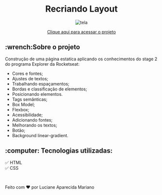 
<h1 align="center">Recriando Layout</h1>

<p align="center">
 <img src="https://user-images.githubusercontent.com/92582446/166221236-5e932bc3-1803-4da7-b0b6-aa7083d2a40f.jpg" alt="tela"/>
</p>


<p align="center"><a href="https://git@github.com:lucianeaparecidamariano/Recriando_Layout.git">Clique aqui para acessar o projeto</a></p>

<h2>:wrench:Sobre o projeto</h2>

<p>Construção de uma página estatíca aplicando os conhecimentos do stage 2 do programa Explorer da Rocketseat:</p>
<ul>
  <li>Cores e fontes;</li>
  <li>Ajustes de textos;</li>
  <li>Trabalhando espaçamentos;</li>
  <li>Bordas e classificação de elementos;</li>
  <li>Posicionando elementos.</li>
  <li>Tags semânticas;</li>
  <li>Box Model;</li>
  <li>Flexbox;</li>
  <li>Acessibilidade;</li>
  <li>Adicionando fontes;</li>
  <li>Melhorando os textos;</li>
  <li>Botão;</li>
  <li>Background linear-gradient.</li>
</ul>

<h2>:computer: Tecnologias utilizadas:</h2>

:white_check_mark: HTML
<br>
:white_check_mark: CSS

<br>

Feito com :heart: por Luciane Aparecida Mariano
